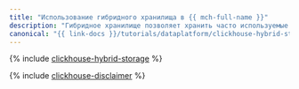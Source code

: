 ```yaml
---
title: "Использование гибридного хранилища в {{ mch-full-name }}"
description: "Гибридное хранилище позволяет хранить часто используемые данные на сетевых дисках кластера {{ mch-name }}, а редко используемые данные — в {{ objstorage-full-name }}. Автоматическое перемещение данных между этими уровнями хранения поддерживается только для таблиц семейства MergeTree."
canonical: "{{ link-docs }}/tutorials/dataplatform/clickhouse-hybrid-storage"
---
```


{% include [clickhouse-hybrid-storage](../../_tutorials/dataplatform/clickhouse-hybrid-storage.md) %}

{% include [clickhouse-disclaimer](../../_includes/clickhouse-disclaimer.md) %}
